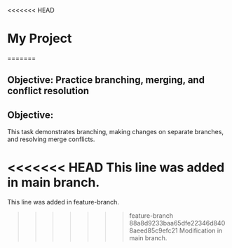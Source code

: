 <<<<<<< HEAD
# My Project
=======
## Objective: Practice branching, merging, and conflict resolution
## Objective:
This task demonstrates branching, making changes on separate branches, and resolving merge conflicts.

<<<<<<< HEAD
This line was added in main branch.
=======
This line was added in feature-branch.
>>>>>>> feature-branch
>>>>>>> 88a8d9233baa65dfe22346d8408aeed85c9efc21
Modification in main branch.
